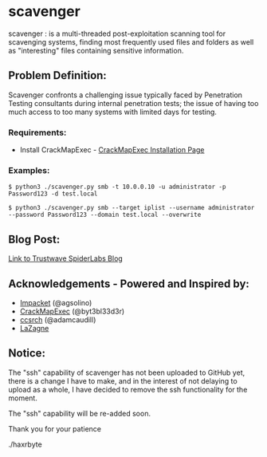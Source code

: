 # scavenger
scavenger :  is a multi-threaded post-exploitation scanning tool for scavenging systems, finding most frequently used files and folders as well as "interesting" files containing sensitive information. 

## Problem Definition:
Scavenger confronts a challenging issue typically faced by Penetration Testing consultants during internal penetration tests; the issue of having too much access to too many systems with limited days for testing.

### Requirements:

* Install CrackMapExec -
[CrackMapExec Installation Page](https://github.com/byt3bl33d3r/CrackMapExec/wiki/Installation)

### Examples:

```
$ python3 ./scavenger.py smb -t 10.0.0.10 -u administrator -p Password123 -d test.local
```

```
$ python3 ./scavenger.py smb --target iplist --username administrator --password Password123 --domain test.local --overwrite
```

## Blog Post:

[Link to Trustwave SpiderLabs Blog](https://www.trustwave.com/en-us/resources/blogs/spiderlabs-blog/scavenger-post-exploitation-tool-for-collecting-vital-data/)

## Acknowledgements - Powered and Inspired by:

* [Impacket](https://github.com/CoreSecurity/impacket) (@agsolino)
* [CrackMapExec](https://github.com/byt3bl33d3r/CrackMapExec) (@byt3bl33d3r)
* [ccsrch](https://github.com/adamcaudill/ccsrch) (@adamcaudill)
* [LaZagne](https://github.com/AlessandroZ/LaZagne)

## Notice:

The "ssh" capability of scavenger has not been uploaded to GitHub yet, there is a change I have to make, and in the interest of not delaying to upload as a whole, I have decided to remove the ssh functionality for the moment. 

The "ssh" capability will be re-added soon.

Thank you for your patience

./haxrbyte